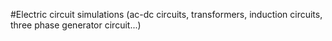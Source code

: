 #Electric circuit simulations (ac-dc circuits, transformers, induction circuits, three phase generator circuit...) 
